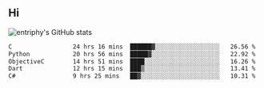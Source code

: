 ## Hi
![entriphy's GitHub stats](https://github-readme-stats.vercel.app/api?username=entriphy&show_icons=true&title_color=2196F3&bg_color=212121&text_color=FAFAFA&hide_border=true)
<!--START_SECTION:waka-->

```txt
C                 24 hrs 16 mins  ██████▓░░░░░░░░░░░░░░░░░░   26.56 %
Python            20 hrs 56 mins  █████▓░░░░░░░░░░░░░░░░░░░   22.92 %
ObjectiveC        14 hrs 51 mins  ████░░░░░░░░░░░░░░░░░░░░░   16.26 %
Dart              12 hrs 15 mins  ███▒░░░░░░░░░░░░░░░░░░░░░   13.41 %
C#                9 hrs 25 mins   ██▓░░░░░░░░░░░░░░░░░░░░░░   10.31 %
```

<!--END_SECTION:waka-->
